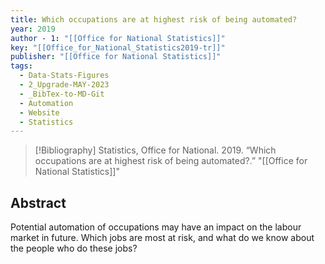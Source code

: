 ```yaml
---
title: Which occupations are at highest risk of being automated?
year: 2019
author - 1: "[[Office for National Statistics]]"
key: "[[Office_for_National_Statistics2019-tr]]"
publisher: "[[Office for National Statistics]]"
tags:
  - Data-Stats-Figures
  - 2_Upgrade-MAY-2023
  - _BibTex-to-MD-Git
  - Automation
  - Website
  - Statistics
---
```


> [!Bibliography]
> Statistics, Office for National. 2019. “Which occupations are at highest risk of being automated?.” "[[Office for National Statistics]]"

## Abstract
Potential automation of occupations may have an impact on the labour market in future. Which jobs are most at risk, and what do we know about the people who do these jobs?